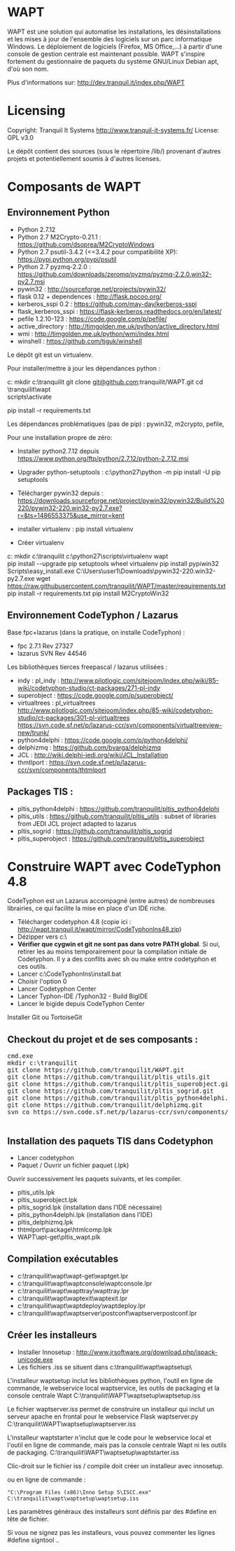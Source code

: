 WAPT
====

WAPT est une solution qui automatise les installations, les désinstallations et
les mises à jour de l'ensemble des logiciels sur un parc informatique Windows.
Le déploiement de logiciels (Firefox, MS Office,...) à partir d'une console de
gestion centrale est maintenant possible. WAPT s'inspire fortement du
gestionnaire de paquets du système GNU/Linux Debian apt, d'où son nom.

Plus d'informations sur: http://dev.tranquil.it/index.php/WAPT

Licensing
=========

Copyright: Tranquil It Systems http://www.tranquil-it-systems.fr/
License: GPL v3.0

Le dépôt contient des sources (sous le répertoire /lib/)  provenant d'autres
projets et potentiellement soumis à d'autres licenses.


Composants de WAPT
==================

Environnement Python
--------------------

* Python 2.7.12
* Python 2.7 M2Crypto-0.21.1 : https://github.com/dsoprea/M2CryptoWindows
* Python 2.7 psutil-3.4.2 (<=3.4.2 pour compatibilité XP): https://pypi.python.org/pypi/psutil
* Python 2.7 pyzmq-2.2.0 : https://github.com/downloads/zeromq/pyzmq/pyzmq-2.2.0.win32-py2.7.msi
* pywin32 : http://sourceforge.net/projects/pywin32/
* flask 0.12 + dependences : http://flask.pocoo.org/
* kerberos_sspi 0.2 : https://github.com/may-day/kerberos-sspi
* flask_kerberos_sspi : https://flask-kerberos.readthedocs.org/en/latest/
* pefile 1.2.10-123 : https://code.google.com/p/pefile/
* active_directory : http://timgolden.me.uk/python/active_directory.html
* wmi : http://timgolden.me.uk/python/wmi/index.html
* winshell : https://github.com/tjguk/winshell

Le dépôt git est un virtualenv.

Pour installer/mettre à jour les dépendances python : 

 c:
 mkdir c:\tranquilit
 git clone git@github.com:tranquilit/WAPT.git
 cd \tranquilit\wapt\
 scripts\activate
  
 pip install -r requirements.txt

Les dépendances problématiques (pas de pip) : pywin32, m2crypto, pefile, 

Pour une installation propre de zéro:

* Installer python2.7.12 depuis https://www.python.org/ftp/python/2.7.12/python-2.7.12.msi
* Upgrader python-setuptools : c:\python27\python -m pip install -U pip setuptools
* Télécharger pywin32 depuis : https://downloads.sourceforge.net/project/pywin32/pywin32/Build%20220/pywin32-220.win32-py2.7.exe?r=&ts=1486553375&use_mirror=kent
* installer virtualenv : pip install virtualenv

* Créer virtualenv

 c:
 mkdir c:\tranquilit
 c:\python27\scripts\virtualenv wapt  
 pip install --upgrade pip setuptools wheel virtualenv
 pip install pypiwin32
 Scripts\easy_install.exe C:\Users\user1\Downloads\pywin32-220.win32-py2.7.exe
 wget https://raw.githubusercontent.com/tranquilit/WAPT/master/requirements.txt
 pip install -r requirements.txt
 pip install M2CryptoWin32
 
 

Environnement CodeTyphon / Lazarus
---------------------
Base fpc+lazarus (dans la pratique, on installe CodeTyphon) : 

* fpc 2.7.1 Rev 27327
* lazarus SVN Rev 44546

Les bibliothèques tierces freepascal / lazarus utilisées : 

* indy : pl_indy : http://www.pilotlogic.com/sitejoom/index.php/wiki/85-wiki/codetyphon-studio/ct-packages/271-pl-indy
* superobject : https://code.google.com/p/superobject/
* virtualtrees : pl_virtualtrees http://www.pilotlogic.com/sitejoom/index.php/85-wiki/codetyphon-studio/ct-packages/301-pl-virtualtrees https://svn.code.sf.net/p/lazarus-ccr/svn/components/virtualtreeview-new/trunk/
* python4delphi : https://code.google.com/p/python4delphi/
* delphizmq : https://github.com/bvarga/delphizmq
* JCL : http://wiki.delphi-jedi.org/wiki/JCL_Installation
* thmtlport : https://svn.code.sf.net/p/lazarus-ccr/svn/components/thtmlport

Packages TIS : 
---------------
* pltis_python4delphi : https://github.com/tranquilit/pltis_python4delphi
* pltis_utils : https://github.com/tranquilit/pltis_utils : subset of libraries from JEDI JCL project adapted to lazarus
* pltis_sogrid : https://github.com/tranquilit/pltis_sogrid
* pltis_superobject : https://github.com/tranquilit/pltis_superobject

Construire WAPT avec CodeTyphon 4.8
================================

CodeTyphon est un Lazarus accompagné (entre autres) de nombreuses librairies, ce qui facilite la mise en place d'un IDE riche.

* Télécharger codetyphon 4.8 (copie ici : http://wapt.tranquil.it/wapt/mirror/CodeTyphonIns48.zip)
* Dézipper vers c:\
* **Vérifier que cygwin et git ne sont pas dans votre PATH global**. Si oui, retirer les au moins temporairement pour la compilation initiale de Codetyphon. Il y a des conflits avec sh ou make entre codetyphon et ces outils.
* Lancer c:\CodeTyphonIns\install.bat
* Choisir l'option 0
* Lancer Codetyphon Center
* Lancer Typhon-IDE /Typhon32 - Build BigIDE
* Lancer le bigide depuis CodeTyphon Center

Installer Git ou TortoiseGit

Checkout du projet et de ses composants :
------------
<pre>
cmd.exe
mkdir c:\tranquilit
git clone https://github.com/tranquilit/WAPT.git
git clone https://github.com/tranquilit/pltis_utils.git
git clone https://github.com/tranquilit/pltis_superobject.git
git clone https://github.com/tranquilit/pltis_sogrid.git
git clone https://github.com/tranquilit/pltis_python4delphi.git
git clone https://github.com/tranquilit/delphizmq.git
svn co https://svn.code.sf.net/p/lazarus-ccr/svn/components/thtmlport thtmlport

</pre>


Installation des paquets TIS dans Codetyphon
-------------------------

* Lancer codetyphon
* Paquet / Ouvrir un fichier paquet (.lpk)

Ouvrir successivement les paquets suivants, et les compiler.

* pltis_utils.lpk
* pltis_superobject.lpk
* pltis_sogrid.lpk (installation dans l'IDE nécessaire)
* pltis_python4delphi.lpk (installation dans l'IDE)
* pltis_delphizmq.lpk
* thtmlport\package\htmlcomp.lpk
* WAPT\apt-get\pltis_wapt.plk

Compilation exécutables 
----------------

* c:\tranquilit\wapt\wapt-get\waptget.lpr
* c:\tranquilit\wapt\waptconsole\waptconsole.lpr
* c:\tranquilit\wapt\wapttray\wapttray.lpr
* c:\tranquilit\wapt\waptexit\waptexit.lpr
* c:\tranquilit\wapt\waptdeploy\waptdeploy.lpr
* c:\tranquilit\wapt\waptserver\postconf\waptserverpostconf.lpr

Créer les installeurs
--------------------

* Installer Innosetup : http://www.jrsoftware.org/download.php/ispack-unicode.exe 
* Les fichiers .iss se situent dans c:\tranquilit\wapt\waptsetup\

L'installeur waptsetup inclut les bibliothèques python, l'outil en ligne de commande, le webservice local waptservice, les outils de packaging et la console centrale Wapt
 C:\tranquilit\WAPT\waptsetup\waptsetup.iss
 
Le fichier waptserver.iss permet de construire un installeur qui inclut un serveur apache en frontal pour le webservice Flask waptserver.py 
 C:\tranquilit\WAPT\waptsetup\waptserver.iss

L'installeur waptstarter n'inclut que le code pour le webservice local et l'outil en ligne de commande, mais pas la console centrale Wapt ni les outils de packaging.
 C:\tranquilit\WAPT\waptsetup\waptstarter.iss

Clic-droit sur le fichier iss / compile doit créer un installeur avec innosetup.

ou en ligne de commande :

```"C:\Program Files (x86)\Inno Setup 5\ISCC.exe" C:\tranquilit\wapt\waptsetup\waptsetup.iss```

Les paramètres généraux des installeurs sont définis par des #define en tête de fichier.

Si vous ne signez pas les installeurs, vous pouvez commenter les lignes #define signtool ..

